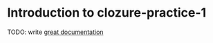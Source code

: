 # Introduction to clozure-practice-1

TODO: write [great documentation](http://jacobian.org/writing/what-to-write/)
